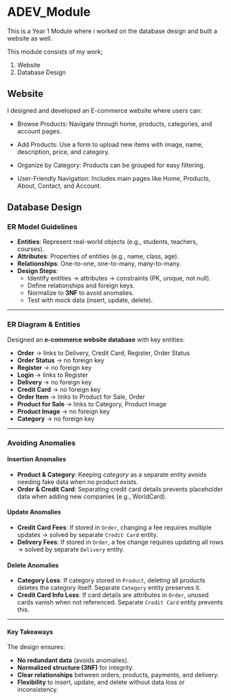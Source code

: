 # ADEV_Module
This is a Year 1 Module where i worked on the database design and built a website as well.

This module consists of my work; 
1) Website
2) Database Design

## Website
I designed and developed an E-commerce website where users can:

- Browse Products: Navigate through home, products, categories, and account pages.

- Add Products: Use a form to upload new items with image, name, description, price, and category.

- Organize by Category: Products can be grouped for easy filtering.

- User-Friendly Navigation: Includes main pages like Home, Products, About, Contact, and Account.

## Database Design

### ER Model Guidelines  
- **Entities**: Represent real-world objects (e.g., students, teachers, courses).  
- **Attributes**: Properties of entities (e.g., name, class, age).  
- **Relationships**: One-to-one, one-to-many, many-to-many.  
- **Design Steps**:  
  - Identify entities → attributes → constraints (PK, unique, not null).  
  - Define relationships and foreign keys.  
  - Normalize to **3NF** to avoid anomalies.  
  - Test with mock data (insert, update, delete).  

---

### ER Diagram & Entities  
Designed an **e-commerce website database** with key entities:  

- **Order** → links to Delivery, Credit Card, Register, Order Status  
- **Order Status** → no foreign key  
- **Register** → no foreign key  
- **Login** → links to Register  
- **Delivery** → no foreign key  
- **Credit Card** → no foreign key  
- **Order Item** → links to Product for Sale, Order  
- **Product for Sale** → links to Category, Product Image  
- **Product Image** → no foreign key  
- **Category** → no foreign key  

---

### Avoiding Anomalies  

#### Insertion Anomalies  
- **Product & Category**: Keeping *category* as a separate entity avoids needing fake data when no product exists.  
- **Order & Credit Card**: Separating credit card details prevents placeholder data when adding new companies (e.g., WorldCard).  

#### Update Anomalies  
- **Credit Card Fees**: If stored in `Order`, changing a fee requires multiple updates → solved by separate `Credit Card` entity.  
- **Delivery Fees**: If stored in `Order`, a fee change requires updating all rows → solved by separate `Delivery` entity.  

#### Delete Anomalies  
- **Category Loss**: If category stored in `Product`, deleting all products deletes the category itself. Separate `Category` entity preserves it.  
- **Credit Card Info Loss**: If card details are attributes in `Order`, unused cards vanish when not referenced. Separate `Credit Card` entity prevents this.  

---

#### Key Takeaways  
The design ensures:  
- **No redundant data** (avoids anomalies).  
- **Normalized structure (3NF)** for integrity.  
- **Clear relationships** between orders, products, payments, and delivery.  
- **Flexibility** to insert, update, and delete without data loss or inconsistency.  
